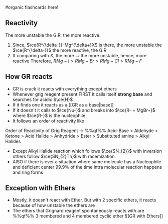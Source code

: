 #organic flashcards here!
## Reactivity
The more unstable the G.R, the more reactive.
1. Since, $\ce{R^{\delta-}}-Mg^{\delta+}X$ is there, the more unstable the $\ce{R^{\delta-}}$ the more reactive, the G.R
2. If comparing with $X$, the more $-I$ the more unstable, hence, more reactive
	Therefore, $RMg-I > RMg-Br > RMg-Cl > RMg-F$

## How GR reacts

- GR is crack it reacts with everything except ethers
- Whenever grig reagent present FIRST it calls itself **strong base** and searches for acidic $\ce{H}$
- If it finds one it reacts as a [[GR as a base|base]]
- If it doesn't it calls to $\ce{Nu-}$ and breaks into $\ce{R- + MgBr+}$ where $\ce{R-}$ is the nucleophile
- It follows an order of reactivity like

Order of Reactivity of Grig Reagent -> %%qf%% Acid-Base > Aldehyde > Ketone > Acid Halide > Anhydride > Ester > Substituted amine > Alkyl Halides

- Except Alkyl Halide reaction which follows $\ce{SN_{2}}$ with inversion others follow $\ce{SN_{2}Th}$ with racemization
- AlSO if there is ever a situation where same molecule has a Nucleophile and deficient center 99.9% of the time intra molecular reaction happens and ring forms

## Exception with Ethers

- Mostly, it doesn't react with Ether. But with 2 specific ethers, it reacts because of how unstable the ethers are
- The ethers that Grignard reagent spontaneously reacts with are %%qf%% 3 membered and 4 membered cyclic ether
![[GR with Ethers]]